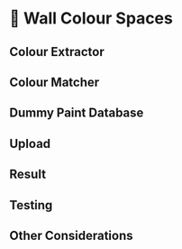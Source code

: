 # 🎨 Wall Colour Spaces

## Colour Extractor

## Colour Matcher

## Dummy Paint Database

## Upload

## Result

## Testing

## Other Considerations
